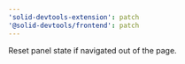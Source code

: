 ```yaml
---
'solid-devtools-extension': patch
'@solid-devtools/frontend': patch
---
```


Reset panel state if navigated out of the page.
